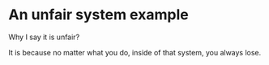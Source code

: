 # An unfair system example

Why I say it is unfair?

It is because no matter what you do, inside of that system, you always lose.

